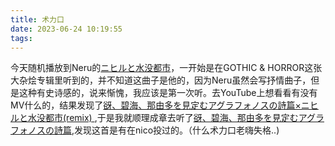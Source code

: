 ```yaml
---
title: 术力口
date: 2023-06-24 10:19:55
tags:
---
```

今天随机播放到Neru的[ニヒルと水没都市](https://youtu.be/oLizl_DmExg)，一开始是在GOTHIC & HORROR这张大杂烩专辑里听到的，并不知道这曲子是他的，因为Neru虽然会写抒情曲子，但是这种有史诗感的，说来惭愧，我应该是第一次听。去YouTube上想看看有没有MV什么的，结果发现了[谺、碧海、那由多を見定むアグラフォノスの詩篇×ニヒルと水没都市(remix) ](https://youtu.be/h8M4wD06YZY),于是我就顺理成章去听了[谺、碧海、那由多を見定むアグラフォノスの詩篇](https://www.nicovideo.jp/watch/sm17153408),发现这首是有在nico投过的。（什么术力口老嗨失格..)